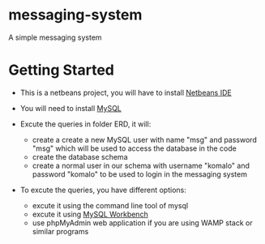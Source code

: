 messaging-system
========================

A simple messaging system

# Getting Started
- This is a netbeans project, you will have to install [Netbeans IDE](https://netbeans.org/downloads/index.html)
- You will need to install [MySQL](http://dev.mysql.com/downloads/mysql/)

- Excute the queries in folder ERD, it will:
	- create a create a new MySQL user with name "msg" and password "msg" which will be used to access the database in the code
	- create the database schema
	- create a normal user in our schema with username "komalo" and password "komalo" to be used to login in the messaging system

- To excute the queries, you have different options:
	- excute it using the command line tool of mysql
	- excute it using [MySQL Workbench](www.mysql.com/products/workbench/)
	- use phpMyAdmin web application if you are using WAMP stack or similar programs